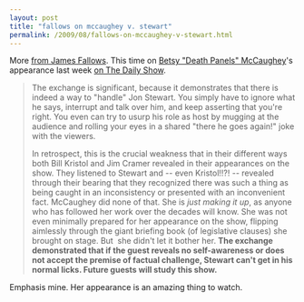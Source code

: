```yaml
---
layout: post
title: "fallows on mccaughey v. stewart"
permalink: /2009/08/fallows-on-mccaughey-v-stewart.html
---
```


More [from James Fallows](http://jamesfallows.theatlantic.com/archives/2009/08/mccaughey_on_the_daily_show.php). This time on [Betsy "Death Panels" McCaughey](http://en.wikipedia.org/wiki/Betsy_McCaughey)'s appearance last week [on The Daily Show](http://www.thedailyshow.com/watch/mon-august-17-2009/exclusive---betsy-mccaughey-extended-interview-pt--1).

> The exchange is significant, because it demonstrates that there is indeed a way to "handle" Jon Stewart. You simply have to ignore what he says, interrupt and talk over him, and keep asserting that you're right. You even can try to usurp his role as host by mugging at the audience and rolling your eyes in a shared "there he goes again!" joke with the viewers.  
>   
> In retrospect, this is the crucial weakness that in their different ways both Bill Kristol and Jim Cramer revealed in their appearances on the show. They listened to Stewart and -- even Kristol!!?! -- revealed through their bearing that they recognized there was such a thing as being caught in an inconsistency or presented with an inconvenient fact. McCaughey did none of that. She is _just making it up_, as anyone who has followed her work over the decades will know. She was not even minimally prepared for her appearance on the show, flipping aimlessly through the giant briefing book (of legislative clauses) she brought on stage. But  she didn't let it bother her. **The exchange demonstrated that if the guest reveals no self-awareness or does not accept the premise of factual challenge, Stewart can't get in his normal licks. Future guests will study this show.**

Emphasis mine. Her appearance is an amazing thing to watch.